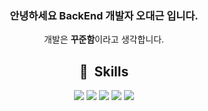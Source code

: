 <div align="center">

### 안녕하세요 BackEnd 개발자 오대근 입니다.
개발은 **꾸준함**이라고 생각합니다.

## 💾&nbsp; Skills
  
<img src="https://img.shields.io/badge/Java-007396?style=flat&logo=Java&logoColor=white">
<img src="https://img.shields.io/badge/Spring-6DB33F?style=flat&logo=Spring&logoColor=white">
<img src="https://img.shields.io/badge/jQuery-0769AD?style=flat&logo=jQuery&logoColor=white">
<img src="https://img.shields.io/badge/MySQL-4479A1?style=flat&logo=MySQL&logoColor=white">
<img src="https://img.shields.io/badge/JavaScript-F7DF1E?style=flat&logo=JavaScript&logoColor=white">


</div>

